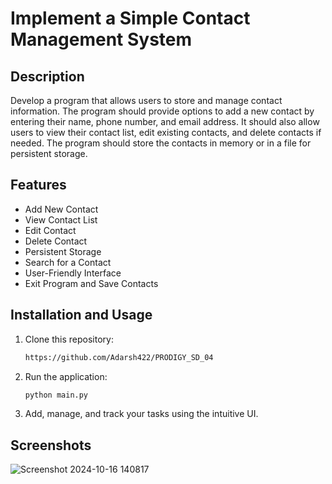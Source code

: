 # Implement a Simple Contact Management System

## Description
Develop a program that allows users to store and manage contact information. The program should provide options to add a new contact by entering their name, phone number, and email address. It should also allow users to view their contact list, edit existing contacts, and delete contacts if needed. The program should store the contacts in memory or in a file for persistent storage.

## Features

- Add New Contact
- View Contact List
- Edit Contact
- Delete Contact
- Persistent Storage
- Search for a Contact
- User-Friendly Interface
- Exit Program and Save Contacts


## Installation and Usage

1. Clone this repository:

   ```bash
   https://github.com/Adarsh422/PRODIGY_SD_04
   ```

2. Run the application:

   ```bash
   python main.py
   ```

4. Add, manage, and track your tasks using the intuitive UI.

## Screenshots

![Screenshot 2024-10-16 140817](https://github.com/user-attachments/assets/ffb00e3b-0e16-42c2-b8a4-06fc973b13a4)


